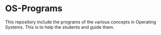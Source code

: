 # OS-Programs
This repository include the programs of the various concepts in Operating Systems.
This is to help the students and guide them.
